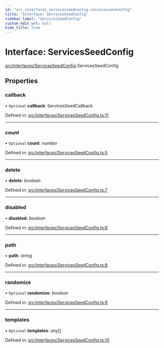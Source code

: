 ```yaml
---
id: "src_interfaces_servicesseedconfig.servicesseedconfig"
title: "Interface: ServicesSeedConfig"
sidebar_label: "ServicesSeedConfig"
custom_edit_url: null
hide_title: true
---
```


# Interface: ServicesSeedConfig

[src/interfaces/ServicesSeedConfig](../modules/src_interfaces_servicesseedconfig.md).ServicesSeedConfig

## Properties

### callback

• `Optional` **callback**: ServicesSeedCallback

Defined in: [src/interfaces/ServicesSeedConfig.ts:11](https://github.com/xr3ngine/xr3ngine/blob/716a06460/packages/common/src/interfaces/ServicesSeedConfig.ts#L11)

___

### count

• `Optional` **count**: *number*

Defined in: [src/interfaces/ServicesSeedConfig.ts:5](https://github.com/xr3ngine/xr3ngine/blob/716a06460/packages/common/src/interfaces/ServicesSeedConfig.ts#L5)

___

### delete

• **delete**: *boolean*

Defined in: [src/interfaces/ServicesSeedConfig.ts:7](https://github.com/xr3ngine/xr3ngine/blob/716a06460/packages/common/src/interfaces/ServicesSeedConfig.ts#L7)

___

### disabled

• **disabled**: *boolean*

Defined in: [src/interfaces/ServicesSeedConfig.ts:6](https://github.com/xr3ngine/xr3ngine/blob/716a06460/packages/common/src/interfaces/ServicesSeedConfig.ts#L6)

___

### path

• **path**: *string*

Defined in: [src/interfaces/ServicesSeedConfig.ts:8](https://github.com/xr3ngine/xr3ngine/blob/716a06460/packages/common/src/interfaces/ServicesSeedConfig.ts#L8)

___

### randomize

• `Optional` **randomize**: *boolean*

Defined in: [src/interfaces/ServicesSeedConfig.ts:9](https://github.com/xr3ngine/xr3ngine/blob/716a06460/packages/common/src/interfaces/ServicesSeedConfig.ts#L9)

___

### templates

• `Optional` **templates**: *any*[]

Defined in: [src/interfaces/ServicesSeedConfig.ts:10](https://github.com/xr3ngine/xr3ngine/blob/716a06460/packages/common/src/interfaces/ServicesSeedConfig.ts#L10)
